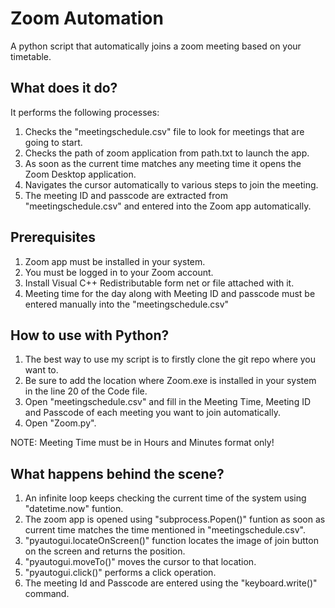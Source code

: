 # Zoom Automation

A python script that automatically joins a zoom meeting based on your timetable.

## What does it do?

It performs the following processes:

1. Checks the "meetingschedule.csv" file to look for meetings that are going to start.
2. Checks the path of zoom application from path.txt to launch the app.
3. As soon as the current time matches any meeting time it opens the Zoom Desktop application.
4. Navigates the cursor automatically to various steps to join the meeting.
5. The meeting ID and passcode are extracted from "meetingschedule.csv" and entered into the Zoom app automatically.

## Prerequisites

1. Zoom app must be installed in your system.
2. You must be logged in to your Zoom account.
3. Install Visual C++ Redistributable form net or file attached with it.
4. Meeting time for the day along with Meeting ID and passcode must be entered manually into the "meetingschedule.csv"

## How to use with Python?

1. The best way to use my script is to firstly clone the git repo where you want to.
2. Be sure to add the location where Zoom.exe is installed in your system in the line 20 of the Code file.
3. Open "meetingschedule.csv" and fill in the Meeting Time, Meeting ID and Passcode of each meeting you want to join automatically.
4. Open "Zoom.py".

NOTE: Meeting Time must be in Hours and Minutes format only!

## What happens behind the scene?

1. An infinite loop keeps checking the current time of the system using "datetime.now" funtion.
2. The zoom app is opened using "subprocess.Popen()" funtion as soon as current time matches the time mentioned in "meetingschedule.csv".
3. "pyautogui.locateOnScreen()" function locates the image of join button on the screen and returns the position.
4. "pyautogui.moveTo()" moves the cursor to that location.
5. "pyautogui.click()" performs a click operation.
6. The meeting Id and Passcode are entered using the "keyboard.write()" command.
